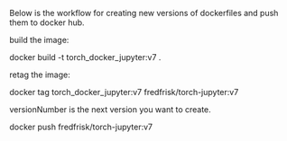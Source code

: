 Below is the workflow for creating new versions of dockerfiles and push them to docker hub.

build the image:

docker build -t torch_docker_jupyter:v7 .


retag the image:

docker tag torch_docker_jupyter:v7 fredfrisk/torch-jupyter:v7


versionNumber is the next version you want to create.

docker push fredfrisk/torch-jupyter:v7
